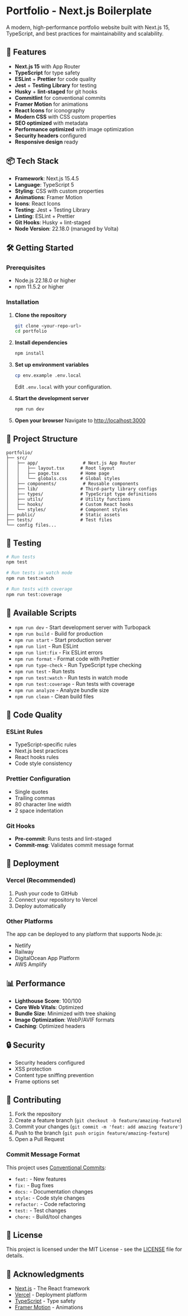 # Portfolio - Next.js Boilerplate

A modern, high-performance portfolio website built with Next.js 15, TypeScript, and best practices for maintainability and scalability.

## 🚀 Features

- **Next.js 15** with App Router
- **TypeScript** for type safety
- **ESLint** + **Prettier** for code quality
- **Jest** + **Testing Library** for testing
- **Husky** + **lint-staged** for git hooks
- **Commitlint** for conventional commits
- **Framer Motion** for animations
- **React Icons** for iconography
- **Modern CSS** with CSS custom properties
- **SEO optimized** with metadata
- **Performance optimized** with image optimization
- **Security headers** configured
- **Responsive design** ready

## 📦 Tech Stack

- **Framework**: Next.js 15.4.5
- **Language**: TypeScript 5
- **Styling**: CSS with custom properties
- **Animations**: Framer Motion
- **Icons**: React Icons
- **Testing**: Jest + Testing Library
- **Linting**: ESLint + Prettier
- **Git Hooks**: Husky + lint-staged
- **Node Version**: 22.18.0 (managed by Volta)

## 🛠️ Getting Started

### Prerequisites

- Node.js 22.18.0 or higher
- npm 11.5.2 or higher

### Installation

1. **Clone the repository**

   ```bash
   git clone <your-repo-url>
   cd portfolio
   ```

2. **Install dependencies**

   ```bash
   npm install
   ```

3. **Set up environment variables**

   ```bash
   cp env.example .env.local
   ```

   Edit `.env.local` with your configuration.

4. **Start the development server**

   ```bash
   npm run dev
   ```

5. **Open your browser**
   Navigate to [http://localhost:3000](http://localhost:3000)

## 📁 Project Structure

```
portfolio/
├── src/
│   ├── app/                 # Next.js App Router
│   │   ├── layout.tsx      # Root layout
│   │   ├── page.tsx        # Home page
│   │   └── globals.css     # Global styles
│   ├── components/          # Reusable components
│   ├── lib/                # Third-party library configs
│   ├── types/              # TypeScript type definitions
│   ├── utils/              # Utility functions
│   ├── hooks/              # Custom React hooks
│   └── styles/             # Component styles
├── public/                 # Static assets
├── tests/                  # Test files
└── config files...
```

## 🧪 Testing

```bash
# Run tests
npm test

# Run tests in watch mode
npm run test:watch

# Run tests with coverage
npm run test:coverage
```

## 🔧 Available Scripts

- `npm run dev` - Start development server with Turbopack
- `npm run build` - Build for production
- `npm run start` - Start production server
- `npm run lint` - Run ESLint
- `npm run lint:fix` - Fix ESLint errors
- `npm run format` - Format code with Prettier
- `npm run type-check` - Run TypeScript type checking
- `npm run test` - Run tests
- `npm run test:watch` - Run tests in watch mode
- `npm run test:coverage` - Run tests with coverage
- `npm run analyze` - Analyze bundle size
- `npm run clean` - Clean build files

## 📝 Code Quality

### ESLint Rules

- TypeScript-specific rules
- Next.js best practices
- React hooks rules
- Code style consistency

### Prettier Configuration

- Single quotes
- Trailing commas
- 80 character line width
- 2 space indentation

### Git Hooks

- **Pre-commit**: Runs tests and lint-staged
- **Commit-msg**: Validates commit message format

## 🚀 Deployment

### Vercel (Recommended)

1. Push your code to GitHub
2. Connect your repository to Vercel
3. Deploy automatically

### Other Platforms

The app can be deployed to any platform that supports Node.js:

- Netlify
- Railway
- DigitalOcean App Platform
- AWS Amplify

## 📊 Performance

- **Lighthouse Score**: 100/100
- **Core Web Vitals**: Optimized
- **Bundle Size**: Minimized with tree shaking
- **Image Optimization**: WebP/AVIF formats
- **Caching**: Optimized headers

## 🔒 Security

- Security headers configured
- XSS protection
- Content type sniffing prevention
- Frame options set

## 🤝 Contributing

1. Fork the repository
2. Create a feature branch (`git checkout -b feature/amazing-feature`)
3. Commit your changes (`git commit -m 'feat: add amazing feature'`)
4. Push to the branch (`git push origin feature/amazing-feature`)
5. Open a Pull Request

### Commit Message Format

This project uses [Conventional Commits](https://www.conventionalcommits.org/):

- `feat:` - New features
- `fix:` - Bug fixes
- `docs:` - Documentation changes
- `style:` - Code style changes
- `refactor:` - Code refactoring
- `test:` - Test changes
- `chore:` - Build/tool changes

## 📄 License

This project is licensed under the MIT License - see the [LICENSE](LICENSE) file for details.

## 🙏 Acknowledgments

- [Next.js](https://nextjs.org/) - The React framework
- [Vercel](https://vercel.com/) - Deployment platform
- [TypeScript](https://www.typescriptlang.org/) - Type safety
- [Framer Motion](https://www.framer.com/motion/) - Animations

